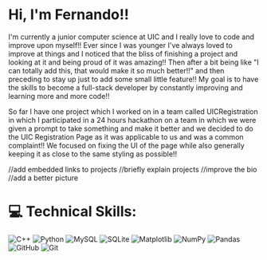 # Hi, I'm Fernando!!
I'm currently a junior computer science at UIC and I really love to code and improve upon myself!! Ever since I was younger I've always loved to improve at things and I noticed that the bliss of finishing a project and looking at it and being proud of it was amazing!! Then after a bit being like "I can totally add this, that would make it so much better!!" and then preceding to stay up just to add some small little feature!! My goal is to have the skills to become a full-stack developer by constantly improving and learning more and more code!!

So far I have one project which I worked on in a team called UICRegistration in which I participated in a 24 hours hackathon on a team in which we were given a prompt to take something and make it better and we decided to do the UIC Registration Page as it was applicable to us and was a common complaint!! We focused on fixing the UI of the page while also generally keeping it as close to the same styling as possible!!

//add embedded links to projects
//briefly explain projects
//improve the bio
//add a better picture


# 💻 Technical Skills:
![C++](https://img.shields.io/badge/c++-%2300599C.svg?style=for-the-badge&logo=c%2B%2B&logoColor=white) ![Python](https://img.shields.io/badge/python-3670A0?style=for-the-badge&logo=python&logoColor=ffdd54) ![MySQL](https://img.shields.io/badge/mysql-4479A1.svg?style=for-the-badge&logo=mysql&logoColor=white) ![SQLite](https://img.shields.io/badge/sqlite-%2307405e.svg?style=for-the-badge&logo=sqlite&logoColor=white) ![Matplotlib](https://img.shields.io/badge/Matplotlib-%23ffffff.svg?style=for-the-badge&logo=Matplotlib&logoColor=black) ![NumPy](https://img.shields.io/badge/numpy-%23013243.svg?style=for-the-badge&logo=numpy&logoColor=white) ![Pandas](https://img.shields.io/badge/pandas-%23150458.svg?style=for-the-badge&logo=pandas&logoColor=white) ![GitHub](https://img.shields.io/badge/github-%23121011.svg?style=for-the-badge&logo=github&logoColor=white) ![Git](https://img.shields.io/badge/git-%23F05033.svg?style=for-the-badge&logo=git&logoColor=white)


<!-- Proudly created with GPRM ( https://gprm.itsvg.in ) -->
<!--
**FernandoLpz0911/FernandoLpz0911** is a ✨ _special_ ✨ repository because its `README.md` (this file) appears on your GitHub profile
